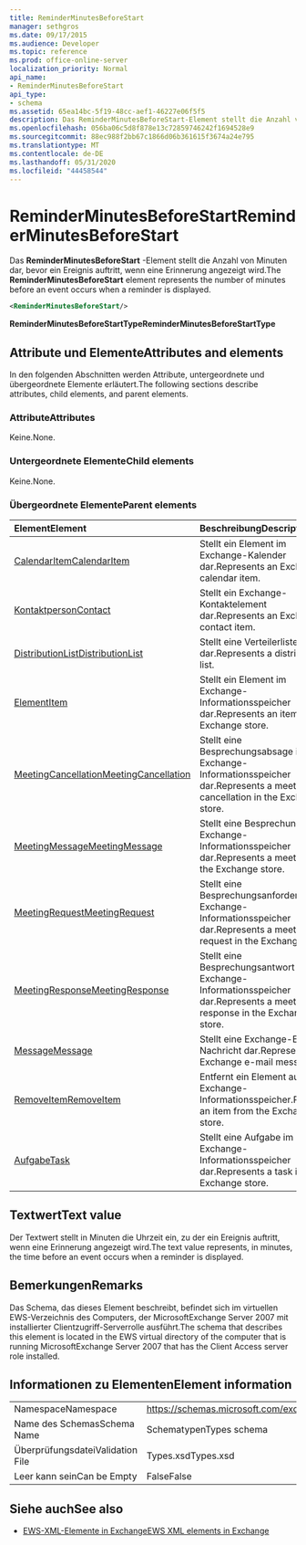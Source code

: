 ```yaml
---
title: ReminderMinutesBeforeStart
manager: sethgros
ms.date: 09/17/2015
ms.audience: Developer
ms.topic: reference
ms.prod: office-online-server
localization_priority: Normal
api_name:
- ReminderMinutesBeforeStart
api_type:
- schema
ms.assetid: 65ea14bc-5f19-48cc-aef1-46227e06f5f5
description: Das ReminderMinutesBeforeStart-Element stellt die Anzahl von Minuten dar, bevor ein Ereignis auftritt, wenn eine Erinnerung angezeigt wird.
ms.openlocfilehash: 056ba06c5d8f878e13c72859746242f1694528e9
ms.sourcegitcommit: 88ec988f2bb67c1866d06b361615f3674a24e795
ms.translationtype: MT
ms.contentlocale: de-DE
ms.lasthandoff: 05/31/2020
ms.locfileid: "44458544"
---
```

# <a name="reminderminutesbeforestart"></a><span data-ttu-id="a762a-103">ReminderMinutesBeforeStart</span><span class="sxs-lookup"><span data-stu-id="a762a-103">ReminderMinutesBeforeStart</span></span>

<span data-ttu-id="a762a-104">Das **ReminderMinutesBeforeStart** -Element stellt die Anzahl von Minuten dar, bevor ein Ereignis auftritt, wenn eine Erinnerung angezeigt wird.</span><span class="sxs-lookup"><span data-stu-id="a762a-104">The **ReminderMinutesBeforeStart** element represents the number of minutes before an event occurs when a reminder is displayed.</span></span> 
  
```xml
<ReminderMinutesBeforeStart/>
```

 <span data-ttu-id="a762a-105">**ReminderMinutesBeforeStartType**</span><span class="sxs-lookup"><span data-stu-id="a762a-105">**ReminderMinutesBeforeStartType**</span></span>
## <a name="attributes-and-elements"></a><span data-ttu-id="a762a-106">Attribute und Elemente</span><span class="sxs-lookup"><span data-stu-id="a762a-106">Attributes and elements</span></span>

<span data-ttu-id="a762a-107">In den folgenden Abschnitten werden Attribute, untergeordnete und übergeordnete Elemente erläutert.</span><span class="sxs-lookup"><span data-stu-id="a762a-107">The following sections describe attributes, child elements, and parent elements.</span></span>
  
### <a name="attributes"></a><span data-ttu-id="a762a-108">Attribute</span><span class="sxs-lookup"><span data-stu-id="a762a-108">Attributes</span></span>

<span data-ttu-id="a762a-109">Keine.</span><span class="sxs-lookup"><span data-stu-id="a762a-109">None.</span></span>
  
### <a name="child-elements"></a><span data-ttu-id="a762a-110">Untergeordnete Elemente</span><span class="sxs-lookup"><span data-stu-id="a762a-110">Child elements</span></span>

<span data-ttu-id="a762a-111">Keine.</span><span class="sxs-lookup"><span data-stu-id="a762a-111">None.</span></span>
  
### <a name="parent-elements"></a><span data-ttu-id="a762a-112">Übergeordnete Elemente</span><span class="sxs-lookup"><span data-stu-id="a762a-112">Parent elements</span></span>

|<span data-ttu-id="a762a-113">**Element**</span><span class="sxs-lookup"><span data-stu-id="a762a-113">**Element**</span></span>|<span data-ttu-id="a762a-114">**Beschreibung**</span><span class="sxs-lookup"><span data-stu-id="a762a-114">**Description**</span></span>|
|:-----|:-----|
|[<span data-ttu-id="a762a-115">CalendarItem</span><span class="sxs-lookup"><span data-stu-id="a762a-115">CalendarItem</span></span>](calendaritem.md) <br/> |<span data-ttu-id="a762a-116">Stellt ein Element im Exchange-Kalender dar.</span><span class="sxs-lookup"><span data-stu-id="a762a-116">Represents an Exchange calendar item.</span></span>  <br/> |
|[<span data-ttu-id="a762a-117">Kontaktperson</span><span class="sxs-lookup"><span data-stu-id="a762a-117">Contact</span></span>](contact.md) <br/> |<span data-ttu-id="a762a-118">Stellt ein Exchange-Kontaktelement dar.</span><span class="sxs-lookup"><span data-stu-id="a762a-118">Represents an Exchange contact item.</span></span>  <br/> |
|[<span data-ttu-id="a762a-119">DistributionList</span><span class="sxs-lookup"><span data-stu-id="a762a-119">DistributionList</span></span>](distributionlist.md) <br/> |<span data-ttu-id="a762a-120">Stellt eine Verteilerliste dar.</span><span class="sxs-lookup"><span data-stu-id="a762a-120">Represents a distribution list.</span></span>  <br/> |
|[<span data-ttu-id="a762a-121">Element</span><span class="sxs-lookup"><span data-stu-id="a762a-121">Item</span></span>](item.md) <br/> |<span data-ttu-id="a762a-122">Stellt ein Element im Exchange-Informationsspeicher dar.</span><span class="sxs-lookup"><span data-stu-id="a762a-122">Represents an item in the Exchange store.</span></span>  <br/> |
|[<span data-ttu-id="a762a-123">MeetingCancellation</span><span class="sxs-lookup"><span data-stu-id="a762a-123">MeetingCancellation</span></span>](meetingcancellation.md) <br/> |<span data-ttu-id="a762a-124">Stellt eine Besprechungsabsage im Exchange-Informationsspeicher dar.</span><span class="sxs-lookup"><span data-stu-id="a762a-124">Represents a meeting cancellation in the Exchange store.</span></span>  <br/> |
|[<span data-ttu-id="a762a-125">MeetingMessage</span><span class="sxs-lookup"><span data-stu-id="a762a-125">MeetingMessage</span></span>](meetingmessage.md) <br/> |<span data-ttu-id="a762a-126">Stellt eine Besprechung im Exchange-Informationsspeicher dar.</span><span class="sxs-lookup"><span data-stu-id="a762a-126">Represents a meeting in the Exchange store.</span></span>  <br/> |
|[<span data-ttu-id="a762a-127">MeetingRequest</span><span class="sxs-lookup"><span data-stu-id="a762a-127">MeetingRequest</span></span>](meetingrequest.md) <br/> |<span data-ttu-id="a762a-128">Stellt eine Besprechungsanforderung im Exchange-Informationsspeicher dar.</span><span class="sxs-lookup"><span data-stu-id="a762a-128">Represents a meeting request in the Exchange store.</span></span>  <br/> |
|[<span data-ttu-id="a762a-129">MeetingResponse</span><span class="sxs-lookup"><span data-stu-id="a762a-129">MeetingResponse</span></span>](meetingresponse.md) <br/> |<span data-ttu-id="a762a-130">Stellt eine Besprechungsantwort im Exchange-Informationsspeicher dar.</span><span class="sxs-lookup"><span data-stu-id="a762a-130">Represents a meeting response in the Exchange store.</span></span>  <br/> |
|[<span data-ttu-id="a762a-131">Message</span><span class="sxs-lookup"><span data-stu-id="a762a-131">Message</span></span>](message-ex15websvcsotherref.md) <br/> |<span data-ttu-id="a762a-132">Stellt eine Exchange-E-Mail-Nachricht dar.</span><span class="sxs-lookup"><span data-stu-id="a762a-132">Represents an Exchange e-mail message.</span></span>  <br/> |
|[<span data-ttu-id="a762a-133">RemoveItem</span><span class="sxs-lookup"><span data-stu-id="a762a-133">RemoveItem</span></span>](removeitem.md) <br/> |<span data-ttu-id="a762a-134">Entfernt ein Element aus dem Exchange-Informationsspeicher.</span><span class="sxs-lookup"><span data-stu-id="a762a-134">Removes an item from the Exchange store.</span></span>  <br/> |
|[<span data-ttu-id="a762a-135">Aufgabe</span><span class="sxs-lookup"><span data-stu-id="a762a-135">Task</span></span>](task.md) <br/> |<span data-ttu-id="a762a-136">Stellt eine Aufgabe im Exchange-Informationsspeicher dar.</span><span class="sxs-lookup"><span data-stu-id="a762a-136">Represents a task in the Exchange store.</span></span>  <br/> |
   
## <a name="text-value"></a><span data-ttu-id="a762a-137">Textwert</span><span class="sxs-lookup"><span data-stu-id="a762a-137">Text value</span></span>

<span data-ttu-id="a762a-138">Der Textwert stellt in Minuten die Uhrzeit ein, zu der ein Ereignis auftritt, wenn eine Erinnerung angezeigt wird.</span><span class="sxs-lookup"><span data-stu-id="a762a-138">The text value represents, in minutes, the time before an event occurs when a reminder is displayed.</span></span>
  
## <a name="remarks"></a><span data-ttu-id="a762a-139">Bemerkungen</span><span class="sxs-lookup"><span data-stu-id="a762a-139">Remarks</span></span>

<span data-ttu-id="a762a-140">Das Schema, das dieses Element beschreibt, befindet sich im virtuellen EWS-Verzeichnis des Computers, der MicrosoftExchange Server 2007 mit installierter Clientzugriff-Serverrolle ausführt.</span><span class="sxs-lookup"><span data-stu-id="a762a-140">The schema that describes this element is located in the EWS virtual directory of the computer that is running MicrosoftExchange Server 2007 that has the Client Access server role installed.</span></span>
  
## <a name="element-information"></a><span data-ttu-id="a762a-141">Informationen zu Elementen</span><span class="sxs-lookup"><span data-stu-id="a762a-141">Element information</span></span>

|||
|:-----|:-----|
|<span data-ttu-id="a762a-142">Namespace</span><span class="sxs-lookup"><span data-stu-id="a762a-142">Namespace</span></span>  <br/> |https://schemas.microsoft.com/exchange/services/2006/types  <br/> |
|<span data-ttu-id="a762a-143">Name des Schemas</span><span class="sxs-lookup"><span data-stu-id="a762a-143">Schema Name</span></span>  <br/> |<span data-ttu-id="a762a-144">Schematypen</span><span class="sxs-lookup"><span data-stu-id="a762a-144">Types schema</span></span>  <br/> |
|<span data-ttu-id="a762a-145">Überprüfungsdatei</span><span class="sxs-lookup"><span data-stu-id="a762a-145">Validation File</span></span>  <br/> |<span data-ttu-id="a762a-146">Types.xsd</span><span class="sxs-lookup"><span data-stu-id="a762a-146">Types.xsd</span></span>  <br/> |
|<span data-ttu-id="a762a-147">Leer kann sein</span><span class="sxs-lookup"><span data-stu-id="a762a-147">Can be Empty</span></span>  <br/> |<span data-ttu-id="a762a-148">False</span><span class="sxs-lookup"><span data-stu-id="a762a-148">False</span></span>  <br/> |
   
## <a name="see-also"></a><span data-ttu-id="a762a-149">Siehe auch</span><span class="sxs-lookup"><span data-stu-id="a762a-149">See also</span></span>



- [<span data-ttu-id="a762a-150">EWS-XML-Elemente in Exchange</span><span class="sxs-lookup"><span data-stu-id="a762a-150">EWS XML elements in Exchange</span></span>](ews-xml-elements-in-exchange.md)

